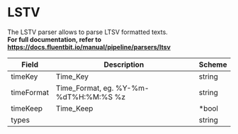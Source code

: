 # LSTV

The LSTV parser allows to parse LTSV formatted texts. <br /> **For full documentation, refer to https://docs.fluentbit.io/manual/pipeline/parsers/ltsv**


| Field | Description | Scheme |
| ----- | ----------- | ------ |
| timeKey | Time_Key | string |
| timeFormat | Time_Format, eg. %Y-%m-%dT%H:%M:%S %z | string |
| timeKeep | Time_Keep | *bool |
| types |  | string |
